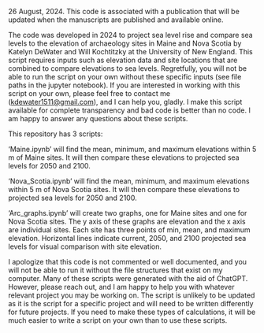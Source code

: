 26 August, 2024. This code is associated with a publication that will be updated when the manuscripts are published and available online.

The code was developed in 2024 to project sea level rise and compare sea levels to the elevation of archaeology sites in Maine and Nova Scotia by Katelyn DeWater and Will Kochtitzky at the University of New England. This script requires inputs such as elevation data and site locations that are combined to compare elevations to sea levels. Regretfully, you will not be able to run the script on your own without these specific inputs (see file paths in the jupyter notebook). If you are interested in working with this script on your own, please feel free to contact me (kdewater1511@gmail.com), and I can help you, gladly. I make this script available for complete transparency and bad code is better than no code. I am happy to answer any questions about these scripts.

This repository has 3 scripts:

‘Maine.ipynb’ will find the mean, minimum, and maximum elevations within 5 m of Maine sites. It will then compare these elevations to projected sea levels for 2050 and 2100. 

‘Nova_Scotia.ipynb’ will find the mean, minimum, and maximum elevations within 5 m of Nova Scotia sites. It will then compare these elevations to projected sea levels for 2050 and 2100. 

‘Arc_graphs.ipynb’ will create two graphs, one for Maine sites and one for Nova Scotia sites. The y axis of these graphs are elevation and the x axis are individual sites. Each site has three points of min, mean, and maximum elevation. Horizontal lines indicate current, 2050, and 2100 projected sea levels for visual comparison with site elevation.

I apologize that this code is not commented or well documented, and you will not be able to run it without the file structures that exist on my computer. Many of these scripts were generated with the aid of ChatGPT. However, please reach out, and I am happy to help you with whatever relevant project you may be working on. The script is unlikely to be updated as it is the script for a specific project and will need to be written differently for future projects. If you need to make these types of calculations, it will be much easier to write a script on your own than to use these scripts.
